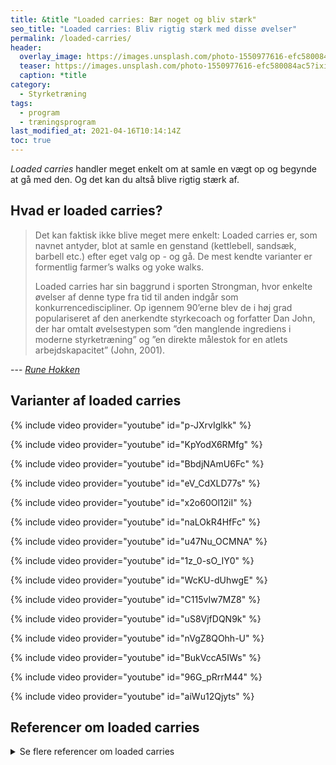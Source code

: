 ```yaml
---
title: &title "Loaded carries: Bær noget og bliv stærk"
seo_title: "Loaded carries: Bliv rigtig stærk med disse øvelser"
permalink: /loaded-carries/
header:
  overlay_image: https://images.unsplash.com/photo-1550977616-efc580084ac5?ixid=MnwxMjA3fDB8MHxwaG90by1wYWdlfHx8fGVufDB8fHx8&ixlib=rb-1.2.1&auto=format&fit=crop&w=1900&q=80
  teaser: https://images.unsplash.com/photo-1550977616-efc580084ac5?ixid=MnwxMjA3fDB8MHxwaG90by1wYWdlfHx8fGVufDB8fHx8&ixlib=rb-1.2.1&auto=format&fit=crop&w=400&q=80
  caption: *title
category:
  - Styrketræning
tags:
  - program
  - træningsprogram
last_modified_at: 2021-04-16T10:14:14Z
toc: true
---
```


_Loaded carries_ handler meget enkelt om at samle en vægt op og begynde at gå med den. Og det kan du altså blive rigtig stærk af.

## Hvad er loaded carries?

> Det kan faktisk ikke blive meget mere enkelt: Loaded carries er, som navnet antyder, blot at samle en genstand (kettlebell, sandsæk, barbell etc.) efter eget valg op - og gå. De mest kendte varianter er formentlig farmer’s walks og yoke walks.
>
> Loaded carries har sin baggrund i sporten Strongman, hvor enkelte øvelser af denne type fra tid til anden indgår som konkurrencediscipliner. Op igennem 90’erne blev de i høj grad populariseret af den anerkendte styrkecoach og forfatter Dan John, der har omtalt øvelsestypen som ”den manglende ingrediens i moderne styrketræning” og ”en direkte målestok for en atlets arbejdskapacitet” (John, 2001).

--- <cite>[Rune Hokken](https://www.bodylab.dk/shop/loaded-carries-2778c1.html)</cite>

## Varianter af loaded carries

{% include video provider="youtube" id="p-JXrvIglkk" %}

{% include video provider="youtube" id="KpYodX6RMfg" %}

{% include video provider="youtube" id="BbdjNAmU6Fc" %}

{% include video provider="youtube" id="eV_CdXLD77s" %}

{% include video provider="youtube" id="x2o60Ol12iI" %}

{% include video provider="youtube" id="naLOkR4HfFc" %}

{% include video provider="youtube" id="u47Nu_OCMNA" %}

{% include video provider="youtube" id="1z_0-sO_IY0" %}

{% include video provider="youtube" id="WcKU-dUhwgE" %}

{% include video provider="youtube" id="C115vIw7MZ8" %}

{% include video provider="youtube" id="uS8VjfDQN9k" %}

{% include video provider="youtube" id="nVgZ8QOhh-U" %}

{% include video provider="youtube" id="BukVccA5IWs" %}

{% include video provider="youtube" id="96G_pRrrM44" %}

{% include video provider="youtube" id="aiWu12Qjyts" %}

## Referencer om loaded carries

<details markdown="1">
  <summary>Se flere referencer om loaded carries</summary>

 - Mcgill SM, Karpowicz A, Fenwick CM & Brown SH (2009). Exercises for the torso performed in a standing posture: spine and hip motion and motor patterns and spine load. J Strength Cond Res 23(2). 455-64
- Kolár P, Neuwirth J, Šanda J, Suchánek V, Svatá Z, Volejník J & Pivec M (2009). Analysis of diaphragm movement during tidal breathing and during its activation while breath holding using MRI synchronized with spirometry. Physiol Res 58. 383-392
- Winwood PW, Cronin JB, Keogh JW, Dudson MK & Gill ND (2014). How coaches use strongman implements in strength and conditioning practice. Int J Sports Sci & Coa 9(5). 1107-26
- Winwood Pw, Cronin Jb, Posthumus Lr, Finlayson Sj, Gill Nd & Keogh Jw (2015). Strongman vs. traditional resistance training effects on muscular function and performance. J Strength Cond Res 29(2). 429-439
- Harris NK, Woulfe CJ, Wood MR, Dulson DK, Gluchowski AK & Keogh JB (2016). Acute physiological responses to strongman training compared to traditional strength training. J Strength Cond Res 30(5). 1397-1408
- Zemke B & Wright G (2011). The Use of Strongman Type Implements and Training to Increase Sport Performance in Collegiate Athletes. NSCA Strength and Cond J 33(4). 1-7
John D (2009). Never Let Go: A Philosophy of Lifting, Living and Learning. On target publications.
- Wicke J, Gainey K, & Figueroa M (2013). A comparison of self-administered proprioceptive neuromuscular facilitation to static stretching on range of motion and flexibility. J Strength Cond Res 28(1). 168-172
- Reinolds MM, Escamilla R & Wilk KE (2009). Current Concepts in the Scientific and Clinical Rationale Behind Exercises for Glenohumeral and Scapulothoracic Musculature. J Orthop Sports Phys Ther 39(2) 115-117.
</details>
